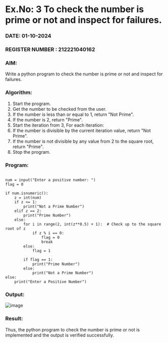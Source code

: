 # Ex.No: 3 To check the number is prime or not and inspect for failures.
 
### DATE: 01-10-2024                                                                            
### REGISTER NUMBER : 212221040162
### AIM: 
Write a python program to check the number is prime or not and inspect for failures.
 
### Algorithm:
1. Start the program.
2. Get the number to be checked from the user.
3. If the number is less than or equal to 1, return "Not Prime".
4. If the number is 2, return "Prime".
5. Start the iteration from 3, For each iteration:
6. If the number is divisible by the current iteration value, return "Not Prime".
7. If the number is not divisible by any value from 2 to the square root, return "Prime".
8. Stop the program.

### Program:
```

num = input("Enter a positive number: ")
flag = 0

if num.isnumeric():
    z = int(num)
    if z <= 1:
        print("Not a Prime Number")
    elif z == 2:
        print("Prime Number")
    else:
        for i in range(2, int(z**0.5) + 1):  # Check up to the square root of z
            if z % i == 0:
                flag = 0
                break
        else:
            flag = 1
            
        if flag == 1:
            print("Prime Number")
        else:
            print("Not a Prime Number")
else:
    print("Enter a Positive Number")

```

### Output:
![image](https://github.com/user-attachments/assets/27534cc6-b1ed-4256-97d3-a624ce3fe0de)

### Result:
Thus, the python program to check the number is prime or not is implemented and the output is verified successfully.
